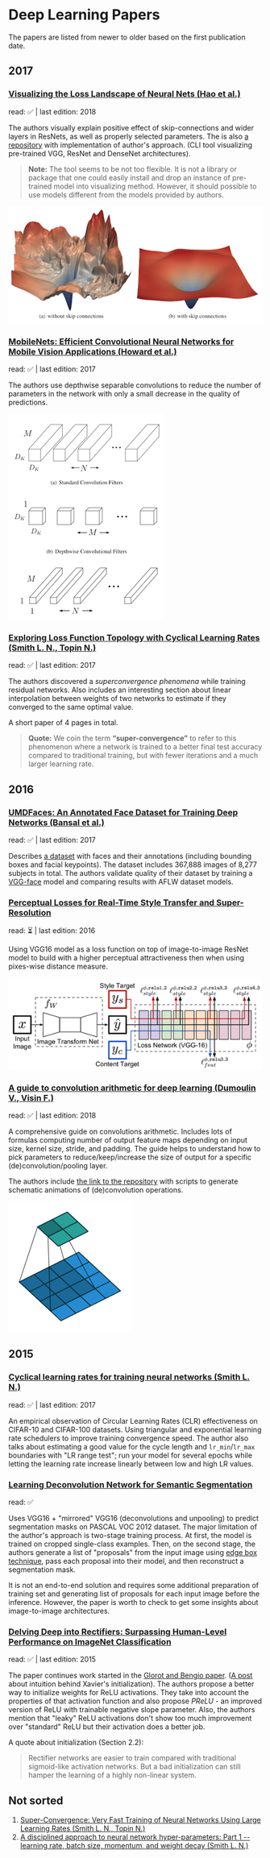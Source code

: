 # Deep Learning Papers

The papers are listed from newer to older based on the first publication date.

## 2017

### [Visualizing the Loss Landscape of Neural Nets (Hao et al.)](https://arxiv.org/pdf/1712.09913.pdf)

read: ✅ | last edition: 2018
  
The authors visually explain positive effect of skip-connections and wider layers 
in ResNets, as well as properly selected parameters. The is also [a repository](https://github.com/tomgoldstein/loss-landscape) 
with implementation of author's approach. (CLI tool visualizing pre-trained VGG, ResNet and DenseNet 
architectures).

> **Note:** The tool seems to be not too flexible. It is not a library or package that one could 
easily install and drop an instance of pre-trained model into visualizing method. However, it 
should possible to use models different from the models provided by authors.

![](./assets/loss_surface.png)

### [MobileNets: Efficient Convolutional Neural Networks for Mobile Vision Applications (Howard et al.)](https://arxiv.org/pdf/1704.04861.pdf)

read: ✅ | last edition: 2017

The authors use depthwise separable convolutions to reduce the number of parameters in the network with only a small
decrease in the quality of predictions. 

![](./assets/separable_conv.png)     

 
### [Exploring Loss Function Topology with Cyclical Learning Rates (Smith L. N., Topin N.)](https://arxiv.org/pdf/1702.04283.pdf)

read: ✅ | last edition: 2017

The authors discovered a _superconvergence phenomena_ while training residual networks.
Also includes an interesting section about linear interpolation between weights of two networks to
estimate if they converged to the same optimal value.
 
A short paper of 4 pages in total.

> **Quote:** We coin the term **“super-convergence”** to refer to this phenomenon where a network is 
trained to a better final test accuracy compared to traditional training, but with fewer iterations 
and a much larger learning rate.

## 2016

### [UMDFaces: An Annotated Face Dataset for Training Deep Networks (Bansal et al.)](https://arxiv.org/pdf/1611.01484v2.pdf)

read: ✅ | last edition: 2017

Describes [a dataset](http://umdfaces.io) with faces and their annotations (including bounding boxes and facial keypoints). 
The dataset includes 367,888 images of 8,277 subjects in total. The authors validate quality of their dataset 
by training a [VGG-face](https://www.robots.ox.ac.uk/~vgg/publications/2015/Parkhi15/parkhi15.pdf) model and comparing
results with AFLW dataset models.    

### [Perceptual Losses for Real-Time Style Transfer and Super-Resolution](https://arxiv.org/pdf/1603.08155.pdf)

read: ⏳ | last edition: 2016

Using VGG16 model as a loss function on top of image-to-image ResNet model to build with a higher
perceptual attractiveness then when using pixes-wise distance measure.

![](./assets/perceptual_loss.png)

### [A guide to convolution arithmetic for deep learning (Dumoulin V., Visin F.)](https://arxiv.org/pdf/1603.07285.pdf)

read: ✅ | last edition: 2018

A comprehensive guide on convolutions arithmetic. Includes lots of formulas computing number of 
output feature maps depending on input size, kernel size, stride, and padding. The guide helps 
to understand how to pick parameters to reduce/keep/increase the size of output for a specific 
(de)convolution/pooling layer.

The authors include [the link to the repository](https://github.com/vdumoulin/conv_arithmetic) with 
scripts to generate schematic animations of (de)convolution operations.  

![](./assets/no_padding_no_strides.gif)

### 

## 2015

### [Cyclical learning rates for training neural networks (Smith L. N.)](https://arxiv.org/pdf/1702.04283.pdf)

read: ✅ | last edition: 2017

An empirical observation of Circular Learning Rates (CLR) effectiveness on CIFAR-10 and CIFAR-100 datasets. 
Using triangular and exponential learning rate schedulers to improve training convergence speed. 
The author also talks about estimating a good value for the cycle length and `lr_min`/`lr_max` 
boundaries with "LR range test"; run your model for several epochs while letting the learning 
rate increase linearly between low and high LR values.


### [Learning Deconvolution Network for Semantic Segmentation](https://www.cv-foundation.org/openaccess/content_iccv_2015/papers/Noh_Learning_Deconvolution_Network_ICCV_2015_paper.pdf)

read: ✅

Uses VGG16 + "mirrored" VGG16 (deconvolutions and unpooling) to predict segmentation masks on
PASCAL VOC 2012 dataset. The major limitation of the author's approach is two-stage training process.
At first, the model is trained on cropped single-class examples. Then, on the second stage, the authors
generate a list of "proposals" from the input image using [edge box technique](https://pdollar.github.io/files/papers/ZitnickDollarECCV14edgeBoxes.pdf),
pass each proposal into their model, and then reconstruct a segmentation mask.

It is not an end-to-end solution and requires some additional preparation of training set and generating
list of proposals for each input image before the inference. However, the paper is worth to check to 
get some insights about image-to-image architectures.


### [Delving Deep into Rectifiers: Surpassing Human-Level Performance on ImageNet Classification](https://arxiv.org/pdf/1502.01852.pdf)

read: ✅ | last edition: 2015

The paper continues work started in the [Glorot and Bengio paper](http://proceedings.mlr.press/v9/glorot10a/glorot10a.pdf).
([A post](https://prateekvjoshi.com/2016/03/29/understanding-xavier-initialization-in-deep-neural-networks/) about 
intuition behind Xavier's initialization). The authors propose a better way to initialize weights for ReLU activations. 
They take into account the properties of that activation function and also propose _PReLU_ - an improved version of 
ReLU with trainable negative slope parameter. Also, the authors mention that "leaky" ReLU activations don't show too
much improvement over "standard" ReLU but their activation does a better job.  

A quote about initialization (Section 2.2):
> Rectifier networks are easier to train compared with traditional sigmoid-like activation networks.
> But a bad initialization can still hamper the learning of a highly non-linear system.

## Not sorted

1. [Super-Convergence: Very Fast Training of Neural Networks Using Large Learning Rates (Smith L. N., Topin N.)](https://arxiv.org/abs/1708.07120)
2. [A disciplined approach to neural network hyper-parameters: Part 1 -- learning rate, batch size, momentum, and weight decay (Smith L. N.)](https://arxiv.org/abs/1803.09820)